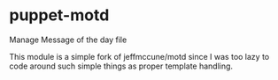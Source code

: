# puppet-motd
Manage Message of the day file

This module is a simple fork of jeffmccune/motd since I was too lazy to code around such simple things as proper template handling.
